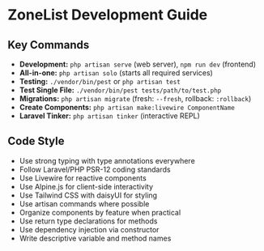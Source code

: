 # ZoneList Development Guide

## Key Commands
- **Development:** `php artisan serve` (web server), `npm run dev` (frontend)
- **All-in-one:** `php artisan solo` (starts all required services)
- **Testing:** `./vendor/bin/pest` or `php artisan test`
- **Test Single File:** `./vendor/bin/pest tests/path/to/test.php`
- **Migrations:** `php artisan migrate` (fresh: `--fresh`, rollback: `:rollback`)
- **Create Components:** `php artisan make:livewire ComponentName`
- **Laravel Tinker:** `php artisan tinker` (interactive REPL)

## Code Style
- Use strong typing with type annotations everywhere
- Follow Laravel/PHP PSR-12 coding standards
- Use Livewire for reactive components
- Use Alpine.js for client-side interactivity
- Use Tailwind CSS with daisyUI for styling
- Use artisan commands where possible
- Organize components by feature when practical
- Use return type declarations for methods
- Use dependency injection via constructor
- Write descriptive variable and method names
